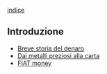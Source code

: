 [indice](README.md)
## Introduzione
* [Breve storia del denaro](#denaro)
* [Dai metalli preziosi alla carta](#metal)
* [FIAT money](#fiat)

